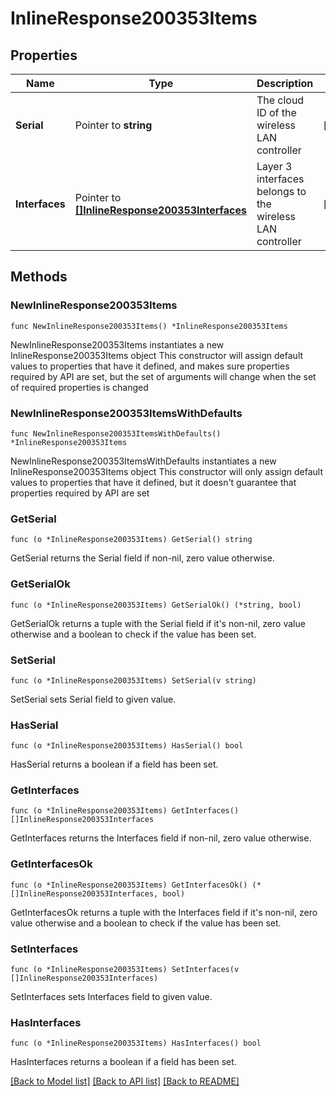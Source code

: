 # InlineResponse200353Items

## Properties

Name | Type | Description | Notes
------------ | ------------- | ------------- | -------------
**Serial** | Pointer to **string** | The cloud ID of the wireless LAN controller | [optional] 
**Interfaces** | Pointer to [**[]InlineResponse200353Interfaces**](InlineResponse200353Interfaces.md) | Layer 3 interfaces belongs to the wireless LAN controller | [optional] 

## Methods

### NewInlineResponse200353Items

`func NewInlineResponse200353Items() *InlineResponse200353Items`

NewInlineResponse200353Items instantiates a new InlineResponse200353Items object
This constructor will assign default values to properties that have it defined,
and makes sure properties required by API are set, but the set of arguments
will change when the set of required properties is changed

### NewInlineResponse200353ItemsWithDefaults

`func NewInlineResponse200353ItemsWithDefaults() *InlineResponse200353Items`

NewInlineResponse200353ItemsWithDefaults instantiates a new InlineResponse200353Items object
This constructor will only assign default values to properties that have it defined,
but it doesn't guarantee that properties required by API are set

### GetSerial

`func (o *InlineResponse200353Items) GetSerial() string`

GetSerial returns the Serial field if non-nil, zero value otherwise.

### GetSerialOk

`func (o *InlineResponse200353Items) GetSerialOk() (*string, bool)`

GetSerialOk returns a tuple with the Serial field if it's non-nil, zero value otherwise
and a boolean to check if the value has been set.

### SetSerial

`func (o *InlineResponse200353Items) SetSerial(v string)`

SetSerial sets Serial field to given value.

### HasSerial

`func (o *InlineResponse200353Items) HasSerial() bool`

HasSerial returns a boolean if a field has been set.

### GetInterfaces

`func (o *InlineResponse200353Items) GetInterfaces() []InlineResponse200353Interfaces`

GetInterfaces returns the Interfaces field if non-nil, zero value otherwise.

### GetInterfacesOk

`func (o *InlineResponse200353Items) GetInterfacesOk() (*[]InlineResponse200353Interfaces, bool)`

GetInterfacesOk returns a tuple with the Interfaces field if it's non-nil, zero value otherwise
and a boolean to check if the value has been set.

### SetInterfaces

`func (o *InlineResponse200353Items) SetInterfaces(v []InlineResponse200353Interfaces)`

SetInterfaces sets Interfaces field to given value.

### HasInterfaces

`func (o *InlineResponse200353Items) HasInterfaces() bool`

HasInterfaces returns a boolean if a field has been set.


[[Back to Model list]](../README.md#documentation-for-models) [[Back to API list]](../README.md#documentation-for-api-endpoints) [[Back to README]](../README.md)


